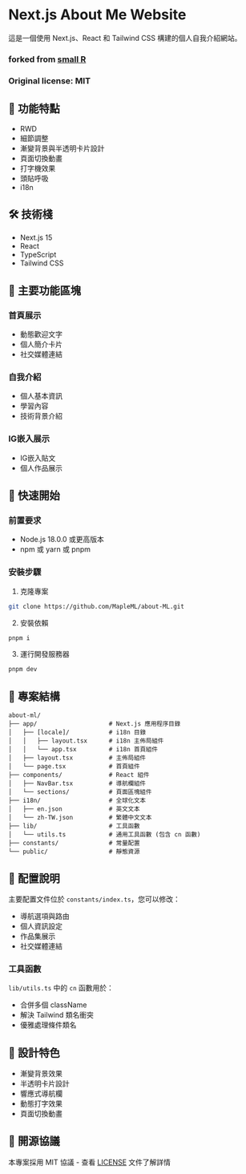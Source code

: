 # Next.js About Me Website

這是一個使用 Next.js、React 和 Tailwind CSS 構建的個人自我介紹網站。
### forked from [small R](https://smallr-portfolio.vercel.app/en)
### Original license: MIT
## 🌟 功能特點

- RWD
- 細節調整
- 漸變背景與半透明卡片設計
- 頁面切換動畫
- 打字機效果
- 頭貼呼吸
- i18n
## 🛠️ 技術棧

- Next.js 15
- React
- TypeScript
- Tailwind CSS

## 🎯 主要功能區塊

### 首頁展示

- 動態歡迎文字
- 個人簡介卡片
- 社交媒體連結

### 自我介紹

- 個人基本資訊
- 學習內容
- 技術背景介紹

### IG嵌入展示

- IG嵌入貼文
- 個人作品展示

## 🚀 快速開始

### 前置要求

- Node.js 18.0.0 或更高版本
- npm 或 yarn 或 pnpm

### 安裝步驟

1. 克隆專案

```bash
git clone https://github.com/MapleML/about-ML.git
```

2. 安裝依賴

```bash
pnpm i
```

3. 運行開發服務器

```bash
pnpm dev
```

## 📁 專案結構

```
about-ml/
├── app/                    # Next.js 應用程序目錄
│   ├── [locale]/           # i18n 目錄
│   │   ├── layout.tsx      # i18n 主佈局組件
│   │   └── app.tsx         # i18n 首頁組件   
│   ├── layout.tsx          # 主佈局組件
│   └── page.tsx            # 首頁組件
├── components/             # React 組件
│   ├── NavBar.tsx          # 導航欄組件
│   └── sections/           # 頁面區塊組件
├── i18n/                   # 全球化文本
│   ├── en.json             # 英文文本
│   └── zh-TW.json          # 繁體中文文本
├── lib/                    # 工具函數
│   └── utils.ts            # 通用工具函數 (包含 cn 函數)
├── constants/              # 常量配置
└── public/                 # 靜態資源
```

## 🔧 配置說明

主要配置文件位於 `constants/index.ts`，您可以修改：

- 導航選項與路由
- 個人資訊設定
- 作品集展示
- 社交媒體連結

### 工具函數

`lib/utils.ts` 中的 `cn` 函數用於：

- 合併多個 className
- 解決 Tailwind 類名衝突
- 優雅處理條件類名

## 🎨 設計特色

- 漸變背景效果
- 半透明卡片設計
- 響應式導航欄
- 動態打字效果
- 頁面切換動畫

## 📝 開源協議

本專案採用 MIT 協議 - 查看 [LICENSE](LICENSE) 文件了解詳情

